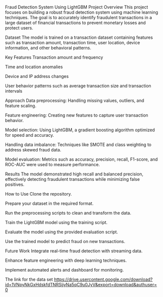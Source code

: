 Fraud Detection System Using LightGBM
Project Overview
This project focuses on building a robust fraud detection system using machine learning techniques. The goal is to accurately identify fraudulent transactions in a large dataset of financial transactions to prevent monetary losses and protect users.

Dataset
The model is trained on a transaction dataset containing features such as transaction amount, transaction time, user location, device information, and other behavioral patterns.

Key Features
Transaction amount and frequency

Time and location anomalies

Device and IP address changes

User behavior patterns such as average transaction size and transaction intervals

Approach
Data preprocessing: Handling missing values, outliers, and feature scaling.

Feature engineering: Creating new features to capture user transaction behavior.

Model selection: Using LightGBM, a gradient boosting algorithm optimized for speed and accuracy.

Handling data imbalance: Techniques like SMOTE and class weighting to address skewed fraud data.

Model evaluation: Metrics such as accuracy, precision, recall, F1-score, and ROC-AUC were used to measure performance.

Results
The model demonstrated high recall and balanced precision, effectively detecting fraudulent transactions while minimizing false positives.

How to Use
Clone the repository.

Prepare your dataset in the required format.

Run the preprocessing scripts to clean and transform the data.

Train the LightGBM model using the training script.

Evaluate the model using the provided evaluation script.

Use the trained model to predict fraud on new transactions.

Future Work
Integrate real-time fraud detection with streaming data.

Enhance feature engineering with deep learning techniques.

Implement automated alerts and dashboard for monitoring.


The link for the data set
https://drive.usercontent.google.com/download?id=1VNpyNkGxHdskfdTNRSjjyNa5qC9u0JyV&export=download&authuser=0
